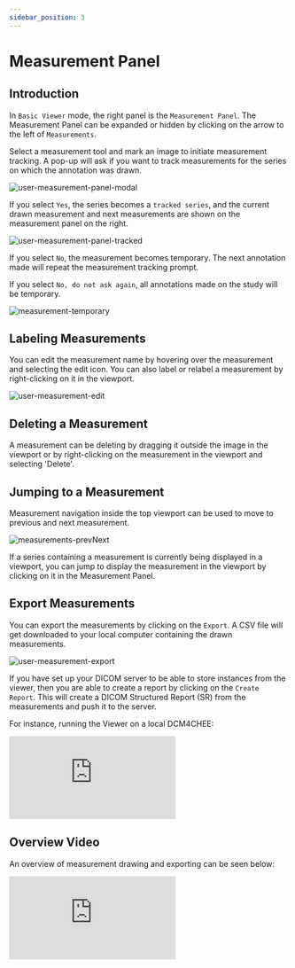 ```yaml
---
sidebar_position: 3
---
```


# Measurement Panel

## Introduction
In `Basic Viewer` mode, the right panel is the `Measurement Panel`. The Measurement Panel can be expanded or hidden by clicking on the arrow to the left of `Measurements`.
<!-- We might want to make an entire section about the tracking workflow including SR hydration because it's pretty complicated. Let's review after the deploy branch is ready. Logic is in OHIF-63 OHIF-339 tickets for reference -->
Select a measurement tool and mark an image to initiate measurement tracking. A pop-up will ask if you want to track measurements for the series on which the annotation was drawn.

![user-measurement-panel-modal](../../assets/img/measurement-panel-prompt.png)





If you select `Yes`, the series becomes a `tracked series`, and the current drawn measurement and next measurements are shown on the measurement panel on the right.

![user-measurement-panel-tracked](../../assets/img/measurement-panel-tracked.png)

If you select `No`, the measurement becomes temporary. The next annotation made will repeat the measurement tracking prompt.

If you select `No, do not ask again`, all annotations made on the study will be temporary.
<!-- Temporary measurement screenshot -->
![measurement-temporary](../../assets/img/measurement-temporary.png)


## Labeling Measurements
You can edit the measurement name by hovering over the measurement and selecting the edit icon. You can also label or relabel a measurement by right-clicking on it in the viewport.

![user-measurement-edit](../../assets/img/measurement-panel-1.png)



## Deleting a Measurement
A measurement can be deleting by dragging it outside the image in the viewport or by right-clicking on the measurement in the viewport and selecting 'Delete'.


## Jumping to a Measurement
Measurement navigation inside the top viewport can be used to move to previous and next measurement.


![measurements-prevNext](../../assets/img/measurements-prevNext.png)

If a series containing a measurement is currently being displayed in a viewport, you can jump to display the measurement in the viewport by clicking on it in the Measurement Panel.

## Export Measurements
<!-- I think PDF and DICOM export didn't make it into this version but should be options. Let's confirm -->
You can export the measurements by clicking on the `Export`. A CSV file will get downloaded to your local computer containing the drawn measurements.


![user-measurement-export](../../assets/img/user-measurement-export.png)


If you have set up your DICOM server to be able to store instances from the viewer, then you are able to create a report by clicking on the `Create Report`.
This will create a DICOM Structured Report (SR) from the measurements and push it
to the server.

For instance, running the Viewer on a local DCM4CHEE:



<div style={{padding:"56.25% 0 0 0", position:"relative"}}>
    <iframe src="https://player.vimeo.com/video/557569965?badge=0&amp;autopause=0&amp;player_id=0&amp;app_id=58479" frameBorder="0" allow="autoplay; fullscreen; picture-in-picture" allowFullScreen style= {{ position:"absolute",top:0,left:0,width:"100%",height:"100%"}} title="measurement-report"></iframe>
</div>

## Overview Video
An overview of measurement drawing and exporting can be seen below:


<div style={{padding:"56.25% 0 0 0", position:"relative"}}>
    <iframe src="https://player.vimeo.com/video/545986384?badge=0&amp;autopause=0&amp;player_id=0&amp;app_id=58479" frameBorder="0" allow="autoplay; fullscreen; picture-in-picture" allowFullScreen style= {{ position:"absolute",top:0,left:0,width:"100%",height:"100%"}} title="measurement-report"></iframe>
</div>
